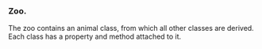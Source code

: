 ### Zoo.

The zoo contains an animal class, from which all other classes are derived. Each class has a property and method attached to it.
